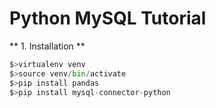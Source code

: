 # Python MySQL Tutorial

** 1. Installation **

```python
$>virtualenv venv
$>source venv/bin/activate
$>pip install pandas
$>pip install mysql-connector-python

```
